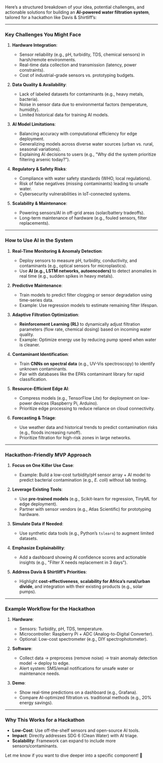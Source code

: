 Here’s a structured breakdown of your idea, potential challenges, and actionable solutions for building an **AI-powered water filtration system**, tailored for a hackathon like Davis & Shirtliff’s:

---

### **Key Challenges You Might Face**
1. **Hardware Integration**:
   - Sensor reliability (e.g., pH, turbidity, TDS, chemical sensors) in harsh/remote environments.
   - Real-time data collection and transmission (latency, power constraints).
   - Cost of industrial-grade sensors vs. prototyping budgets.

2. **Data Quality & Availability**:
   - Lack of labeled datasets for contaminants (e.g., heavy metals, bacteria).
   - Noise in sensor data due to environmental factors (temperature, humidity).
   - Limited historical data for training AI models.

3. **AI Model Limitations**:
   - Balancing accuracy with computational efficiency for edge deployment.
   - Generalizing models across diverse water sources (urban vs. rural, seasonal variations).
   - Explaining AI decisions to users (e.g., "Why did the system prioritize filtering arsenic today?").

4. **Regulatory & Safety Risks**:
   - Compliance with water safety standards (WHO, local regulations).
   - Risk of false negatives (missing contaminants) leading to unsafe water.
   - Cybersecurity vulnerabilities in IoT-connected systems.

5. **Scalability & Maintenance**:
   - Powering sensors/AI in off-grid areas (solar/battery tradeoffs).
   - Long-term maintenance of hardware (e.g., fouled sensors, filter replacements).

---

### **How to Use AI in the System**
1. **Real-Time Monitoring & Anomaly Detection**:
   - Deploy sensors to measure pH, turbidity, conductivity, and contaminants (e.g., optical sensors for microplastics).
   - Use **AI (e.g., LSTM networks, autoencoders)** to detect anomalies in real time (e.g., sudden spikes in heavy metals).

2. **Predictive Maintenance**:
   - Train models to predict filter clogging or sensor degradation using time-series data.
   - Example: Use regression models to estimate remaining filter lifespan.

3. **Adaptive Filtration Optimization**:
   - **Reinforcement Learning (RL)** to dynamically adjust filtration parameters (flow rate, chemical dosing) based on incoming water quality.
   - Example: Optimize energy use by reducing pump speed when water is cleaner.

4. **Contaminant Identification**:
   - Train **CNNs on spectral data** (e.g., UV-Vis spectroscopy) to identify unknown contaminants.
   - Pair with databases like the EPA’s contaminant library for rapid classification.

5. **Resource-Efficient Edge AI**:
   - Compress models (e.g., TensorFlow Lite) for deployment on low-power devices (Raspberry Pi, Arduino).
   - Prioritize edge processing to reduce reliance on cloud connectivity.

6. **Forecasting & Triage**:
   - Use weather data and historical trends to predict contamination risks (e.g., floods increasing runoff).
   - Prioritize filtration for high-risk zones in large networks.

---

### **Hackathon-Friendly MVP Approach**
1. **Focus on One Killer Use Case**:
   - Example: Build a low-cost turbidity/pH sensor array + AI model to predict bacterial contamination (e.g., _E. coli_) without lab testing.

2. **Leverage Existing Tools**:
   - Use **pre-trained models** (e.g., Scikit-learn for regression, TinyML for edge deployment).
   - Partner with sensor vendors (e.g., Atlas Scientific) for prototyping hardware.

3. **Simulate Data if Needed**:
   - Use synthetic data tools (e.g., Python’s `tslearn`) to augment limited datasets.

4. **Emphasize Explainability**:
   - Add a dashboard showing AI confidence scores and actionable insights (e.g., "Filter X needs replacement in 3 days").

5. **Address Davis & Shirtliff’s Priorities**:
   - Highlight **cost-effectiveness**, **scalability for Africa’s rural/urban divide**, and integration with their existing products (e.g., solar pumps).

---

### **Example Workflow for the Hackathon**
1. **Hardware**:
   - Sensors: Turbidity, pH, TDS, temperature.
   - Microcontroller: Raspberry Pi + ADC (Analog-to-Digital Converter).
   - Optional: Low-cost spectrometer (e.g., DIY spectrophotometer).

2. **Software**:
   - Collect data → preprocess (remove noise) → train anomaly detection model → deploy to edge.
   - Alert system: SMS/email notifications for unsafe water or maintenance needs.

3. **Demo**:
   - Show real-time predictions on a dashboard (e.g., Grafana).
   - Compare AI-optimized filtration vs. traditional methods (e.g., 20% energy savings).

---

### **Why This Works for a Hackathon**
- **Low-Cost**: Use off-the-shelf sensors and open-source AI tools.
- **Impact**: Directly addresses SDG 6 (Clean Water) with AI triage.
- **Scalability**: Framework can expand to include more sensors/contaminants.

Let me know if you want to dive deeper into a specific component! 🚀